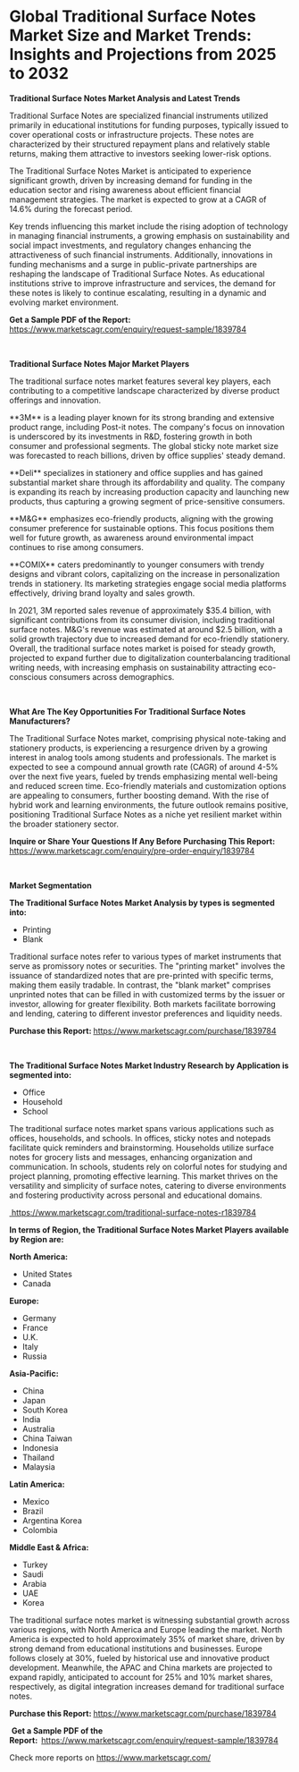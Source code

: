<p><h1>Global Traditional Surface Notes Market Size and Market Trends: Insights and Projections from 2025 to 2032</h1></p><p><strong>Traditional Surface Notes Market Analysis and Latest Trends</strong></p>
<p><p>Traditional Surface Notes are specialized financial instruments utilized primarily in educational institutions for funding purposes, typically issued to cover operational costs or infrastructure projects. These notes are characterized by their structured repayment plans and relatively stable returns, making them attractive to investors seeking lower-risk options.</p><p>The Traditional Surface Notes Market is anticipated to experience significant growth, driven by increasing demand for funding in the education sector and rising awareness about efficient financial management strategies. The market is expected to grow at a CAGR of 14.6% during the forecast period. </p><p>Key trends influencing this market include the rising adoption of technology in managing financial instruments, a growing emphasis on sustainability and social impact investments, and regulatory changes enhancing the attractiveness of such financial instruments. Additionally, innovations in funding mechanisms and a surge in public-private partnerships are reshaping the landscape of Traditional Surface Notes. As educational institutions strive to improve infrastructure and services, the demand for these notes is likely to continue escalating, resulting in a dynamic and evolving market environment.</p></p>
<p><strong>Get a Sample PDF of the Report:&nbsp;</strong> <a href="https://www.marketscagr.com/enquiry/request-sample/1839784?utm_campaign=2208&utm_medium=2&utm_source=Github&utm_content=ia&utm_term=10022025&utm_id=traditional-surface-notes">https://www.marketscagr.com/enquiry/request-sample/1839784</a></p>
<p>&nbsp;</p>
<p><strong>Traditional Surface Notes Major Market Players</strong></p>
<p><p>The traditional surface notes market features several key players, each contributing to a competitive landscape characterized by diverse product offerings and innovation. </p><p>**3M** is a leading player known for its strong branding and extensive product range, including Post-it notes. The company's focus on innovation is underscored by its investments in R&D, fostering growth in both consumer and professional segments. The global sticky note market size was forecasted to reach billions, driven by office supplies' steady demand.</p><p>**Deli** specializes in stationery and office supplies and has gained substantial market share through its affordability and quality. The company is expanding its reach by increasing production capacity and launching new products, thus capturing a growing segment of price-sensitive consumers.</p><p>**M&G** emphasizes eco-friendly products, aligning with the growing consumer preference for sustainable options. This focus positions them well for future growth, as awareness around environmental impact continues to rise among consumers.</p><p>**COMIX** caters predominantly to younger consumers with trendy designs and vibrant colors, capitalizing on the increase in personalization trends in stationery. Its marketing strategies engage social media platforms effectively, driving brand loyalty and sales growth.</p><p>In 2021, 3M reported sales revenue of approximately $35.4 billion, with significant contributions from its consumer division, including traditional surface notes. M&G's revenue was estimated at around $2.5 billion, with a solid growth trajectory due to increased demand for eco-friendly stationery. Overall, the traditional surface notes market is poised for steady growth, projected to expand further due to digitalization counterbalancing traditional writing needs, with increasing emphasis on sustainability attracting eco-conscious consumers across demographics.</p></p>
<p>&nbsp;</p>
<p><strong>What Are The Key Opportunities For Traditional Surface Notes Manufacturers?</strong></p>
<p><p>The Traditional Surface Notes market, comprising physical note-taking and stationery products, is experiencing a resurgence driven by a growing interest in analog tools among students and professionals. The market is expected to see a compound annual growth rate (CAGR) of around 4-5% over the next five years, fueled by trends emphasizing mental well-being and reduced screen time. Eco-friendly materials and customization options are appealing to consumers, further boosting demand. With the rise of hybrid work and learning environments, the future outlook remains positive, positioning Traditional Surface Notes as a niche yet resilient market within the broader stationery sector.</p></p>
<p><strong>Inquire or Share Your Questions If Any Before Purchasing This Report:</strong> <a href="https://www.marketscagr.com/enquiry/pre-order-enquiry/1839784?utm_campaign=2208&utm_medium=2&utm_source=Github&utm_content=ia&utm_term=10022025&utm_id=traditional-surface-notes">https://www.marketscagr.com/enquiry/pre-order-enquiry/1839784</a></p>
<p>&nbsp;</p>
<p><strong>Market Segmentation</strong></p>
<p><strong>The Traditional Surface Notes Market Analysis by types is segmented into:</strong></p>
<p><ul><li>Printing</li><li>Blank</li></ul></p>
<p><p>Traditional surface notes refer to various types of market instruments that serve as promissory notes or securities. The "printing market" involves the issuance of standardized notes that are pre-printed with specific terms, making them easily tradable. In contrast, the "blank market" comprises unprinted notes that can be filled in with customized terms by the issuer or investor, allowing for greater flexibility. Both markets facilitate borrowing and lending, catering to different investor preferences and liquidity needs.</p></p>
<p><strong>Purchase this Report:&nbsp;</strong><a href="https://www.marketscagr.com/purchase/1839784?utm_campaign=2208&utm_medium=2&utm_source=Github&utm_content=ia&utm_term=10022025&utm_id=traditional-surface-notes">https://www.marketscagr.com/purchase/1839784</a></p>
<p>&nbsp;</p>
<p><strong>The Traditional Surface Notes Market Industry Research by Application is segmented into:</strong></p>
<p><ul><li>Office</li><li>Household</li><li>School</li></ul></p>
<p><p>The traditional surface notes market spans various applications such as offices, households, and schools. In offices, sticky notes and notepads facilitate quick reminders and brainstorming. Households utilize surface notes for grocery lists and messages, enhancing organization and communication. In schools, students rely on colorful notes for studying and project planning, promoting effective learning. This market thrives on the versatility and simplicity of surface notes, catering to diverse environments and fostering productivity across personal and educational domains.</p></p>
<p><a href="https://www.marketscagr.com/traditional-surface-notes-r1839784?utm_campaign=2208&utm_medium=2&utm_source=Github&utm_content=ia&utm_term=10022025&utm_id=traditional-surface-notes">&nbsp;https://www.marketscagr.com/traditional-surface-notes-r1839784</a></p>
<p><strong>In terms of Region, the Traditional Surface Notes Market Players available by Region are:</strong></p>
<p>
    <p> <strong> North America: </strong>
        <ul>
            <li>United States</li>
            <li>Canada</li>
        </ul>
        </p> 
    <p> <strong> Europe: </strong>
        <ul>
            <li>Germany</li>
            <li>France</li>
            <li>U.K.</li>
            <li>Italy</li>
            <li>Russia</li>
        </ul>
        </p> 
    <p> <strong> Asia-Pacific: </strong>
        <ul>
            <li>China</li>
            <li>Japan</li>
            <li>South Korea</li>
            <li>India</li>
            <li>Australia</li>
            <li>China Taiwan</li>
            <li>Indonesia</li>
            <li>Thailand</li>
            <li>Malaysia</li>
        </ul>
        </p> 
    <p> <strong> Latin America: </strong>
        <ul>
            <li>Mexico</li>
            <li>Brazil</li>
            <li>Argentina Korea</li>
            <li>Colombia</li>
        </ul>
        </p> 
    <p> <strong> Middle East & Africa: </strong>
        <ul>
            <li>Turkey</li>
            <li>Saudi</li>
            <li>Arabia</li>
            <li>UAE</li>
            <li>Korea</li>
        </ul>
    </p>
    </p>
<p><p>The traditional surface notes market is witnessing substantial growth across various regions, with North America and Europe leading the market. North America is expected to hold approximately 35% of market share, driven by strong demand from educational institutions and businesses. Europe follows closely at 30%, fueled by historical use and innovative product development. Meanwhile, the APAC and China markets are projected to expand rapidly, anticipated to account for 25% and 10% market shares, respectively, as digital integration increases demand for traditional surface notes.</p></p>
<p><strong>Purchase this Report: </strong><a href="https://www.marketscagr.com/purchase/1839784?utm_campaign=2208&utm_medium=2&utm_source=Github&utm_content=ia&utm_term=10022025&utm_id=traditional-surface-notes">https://www.marketscagr.com/purchase/1839784</a></p>
<p>&nbsp;<strong>Get a Sample PDF of the Report:&nbsp;&nbsp;</strong><a href="https://www.marketscagr.com/enquiry/request-sample/1839784?utm_campaign=2208&utm_medium=2&utm_source=Github&utm_content=ia&utm_term=10022025&utm_id=traditional-surface-notes">https://www.marketscagr.com/enquiry/request-sample/1839784</a></p>
<p><strong></strong></p>
<p>Check more reports on <a href="https://www.marketscagr.com/?utm_campaign=2208&utm_medium=2&utm_source=Github&utm_content=ia&utm_term=10022025&utm_id=traditional-surface-notes">https://www.marketscagr.com/</a></p>